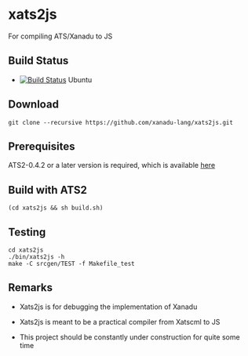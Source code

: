 # xats2js

For compiling ATS/Xanadu to JS

## Build Status

* [![Build Status](https://travis-ci.org/xanadu-lang/xats2js.svg?branch=master)](https://travis-ci.org/xanadu-lang/xats2js) Ubuntu

## Download

```
git clone --recursive https://github.com/xanadu-lang/xats2js.git
```

## Prerequisites

ATS2-0.4.2 or a later version is required,
which is available [here](http://www.ats-lang.org/Downloads.html)

## Build with ATS2

```
(cd xats2js && sh build.sh)
```

## Testing

```
cd xats2js
./bin/xats2js -h
make -C srcgen/TEST -f Makefile_test
```

## Remarks

- Xats2js is for debugging the implementation of Xanadu

- Xats2js is meant to be a practical compiler from Xatscml to JS

- This project should be constantly under construction for quite some time
